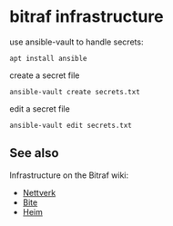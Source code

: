 bitraf infrastructure
=====================

use ansible-vault to handle secrets:

    apt install ansible

create a secret file

    ansible-vault create secrets.txt

edit a secret file

    ansible-vault edit secrets.txt

See also
--------

Infrastructure on the Bitraf wiki:
- [Nettverk](https://bitraf.no/wiki/Nettverk)
- [Bite](https://bitraf.no/wiki/Bite)
- [Heim](https://bitraf.no/wiki/Heim)
